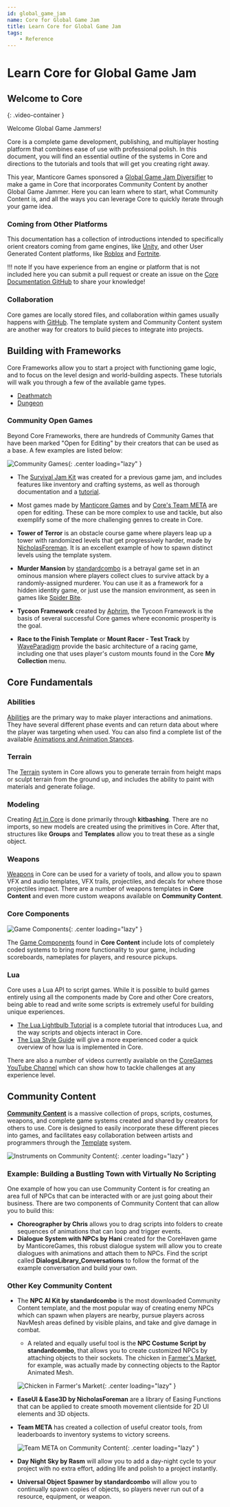 ```yaml
---
id: global_game_jam
name: Core for Global Game Jam
title: Learn Core for Global Game Jam
tags:
    - Reference
---
```


# Learn Core for Global Game Jam

## Welcome to Core

<lite-youtube videoid="fL6HMs9frgw" playlabel="GGJ Online (2021) Keynote and Theme Reveal Video"></lite-youtube>
{: .video-container }

Welcome Global Game Jammers!

Core is a complete game development, publishing, and multiplayer hosting platform that combines ease of use with professional polish. In this document, you will find an essential outline of the systems in Core and directions to the tutorials and tools that will get you creating right away.

This year, Manticore Games sponsored a [Global Game Jam Diversifier](https://globalgamejam.org/news/ggj-online-diversifiers) to make a game in Core that incorporates Community Content by another Global Game Jammer. Here you can learn where to start, what Community Content is, and all the ways you can leverage Core to quickly iterate through your game idea.

### Coming from Other Platforms

This documentation has a collection of introductions intended to specifically orient creators coming from game engines, like [Unity](unity.md), and other User Generated Content platforms, like [Roblox](roblox.md) and [Fortnite](fortnite_creative.md).

!!! note
    If you have experience from an engine or platform that is not included here you can submit a pull request or create an issue on the [Core Documentation GitHub](https://github.com/ManticoreGamesInc/platform-documentation) to share your knowledge!

### Collaboration

Core games are locally stored files, and collaboration within games usually happens with [GitHub](github.md). The template system and Community Content system are another way for creators to build pieces to integrate into projects.

## Building with Frameworks

Core Frameworks allow you to start a project with functioning game logic, and to focus on the level design and world-building aspects. These tutorials will walk you through a few of the available game types.

- [Deathmatch](my_first_multiplayer_game.md)
- [Dungeon](first_game_rpg.md)

### Community Open Games

Beyond Core Frameworks, there are hundreds of Community Games that have been marked "Open for Editing" by their creators that can be used as a base. A few examples are listed below:

![Community Games](../img/GGJ/GGJ_CommunityGames.png){: .center loading="lazy" }

- The [Survival Jam Kit](survival_kit.md) was created for a previous game jam, and includes features like inventory and crafting systems, as well as thorough documentation and a [tutorial](survival_tutorial.md).

- Most games made by [Manticore Games](https://www.coregames.com/user/37edf67a267b45bd8b93be513218b428) and by [Core's Team META](https://www.coregames.com/user/901b7628983c4c8db4282f24afeda57a) are open for editing. These can be more complex to use and tackle, but also exemplify some of the more challenging genres to create in Core.

- **Tower of Terror** is an obstacle course game where players leap up a tower with randomized levels that get progressively harder, made by [NicholasForeman](https://medium.com/core-games/climbing-the-tower-90f9429f73e5). It is an excellent example of how to spawn distinct levels using the template system.

- **Murder Mansion** by [standardcombo](https://www.coregames.com/user/b4c6e32137e54571814b5e8f27aa2fcd) is a betrayal game set in an ominous mansion where players collect clues to survive attack by a randomly-assigned murderer. You can use it as a framework for a hidden identity game, or just use the mansion environment, as seen in games like [Spider Bite](https://www.coregames.com/games/bb231b/spider-bite).

- **Tycoon Framework** created by [Aphrim](https://medium.com/core-games/a-rising-star-4db15f8709f4), the Tycoon Framework is the basis of several successful Core games where economic prosperity is the goal.

- **Race to the Finish Template** or **Mount Racer - Test Track** by [WaveParadigm](https://medium.com/core-games/know-when-to-roll-em-6a71a0d3be1b) provide the basic architecture of a racing game, including one that uses player's custom mounts found in the Core **My Collection** menu.

## Core Fundamentals

### Abilities

[Abilities](abilities.md) are the primary way to make player interactions and animations. They have several different phase events and can return data about where the player was targeting when used. You can also find a complete list of the available [Animations and Animation Stances](../api/animations.md).

### Terrain

The [Terrain](terrain_reference.md) system in Core allows you to generate terrain from height maps or sculpt terrain from the ground up, and includes the ability to paint with materials and generate foliage.

### Modeling

Creating [Art in Core](art_reference.md) is done primarily through **kitbashing**. There are no imports, so new models are created using the primitives in Core. After that, structures like **Groups** and **Templates** allow you to treat these as a single object.

### Weapons

[Weapons](weapons.md) in Core can be used for a variety of tools, and allow you to spawn VFX and audio templates, VFX trails, projectiles, and decals for where those projectiles impact. There are a number of weapons templates in **Core Content** and even more custom weapons available on **Community Content**.

### Core Components

![Game Components](../img/GGJ/GGJ_GameComponents.png){: .center loading="lazy" }

The [Game Components](../api/components.md) found in **Core Content** include lots of completely coded systems to bring more functionality to your game, including scoreboards, nameplates for players, and resource pickups.

### Lua

Core uses a Lua API to script games. While it is possible to build games entirely using all the components made by Core and other Core creators, being able to read and write some scripts is extremely useful for building unique experiences.

- [The Lua Lightbulb Tutorial](lua_basics_lightbulb.md) is a complete tutorial that introduces Lua, and the way scripts and objects interact in Core.
- [The Lua Style Guide](lua_style_guide.md) will give a more experienced coder a quick overview of how lua is implemented in Core.

There are also a number of videos currently available on the [CoreGames YouTube Channel](https://www.youtube.com/channel/UCBPqo7cK1bktfRfMGAAqnbQ) which can show how to tackle challenges at any experience level.

## Community Content

[**Community Content**](../getting_started/community_content.md) is a massive collection of props, scripts, costumes, weapons, and complete game systems created and shared by creators for others to use. Core is designed to easily incorporate these different pieces into games, and facilitates easy collaboration between artists and programmers through the [Template](template_reference.md) system.

![Instruments on Community Content](../img/GGJ/GGJ_CommunityContentInstruments.png){: .center loading="lazy" }

### Example: Building a Bustling Town with Virtually No Scripting

One example of how you can use Community Content is for creating an area full of NPCs that can be interacted with or are just going about their business. There are two components of Community Content that can allow you to build this:

- **Choreographer by Chris** allows you to drag scripts into folders to create sequences of animations that can loop and trigger events.
- **Dialogue System with NPCs by Hani** created for the CoreHaven game by ManticoreGames, this robust dialogue system will allow you to create dialogues with animations and attach them to NPCs. Find the script called **DialogsLibrary_Conversations** to follow the format of the example conversation and build your own.

### Other Key Community Content

- The **NPC AI Kit by standardcombo** is the most downloaded Community Content template, and the most popular way of creating enemy NPCs which can spawn when players are nearby, pursue players across NavMesh areas defined by visible plains, and take and give damage in combat.
    - A related and equally useful tool is the **NPC Costume Script by standardcombo**, that allows you to create customized NPCs by attaching objects to their sockets. The chicken in [Farmer's Market](https://www.coregames.com/games/67442e/farmers-market), for example, was actually made by connecting objects to the Raptor Animated Mesh.

    ![Chicken in Farmer's Market](../img/GGJ/GGJ_FarmersMarketChicken.png){: .center loading="lazy" }

- **EaseUI & Ease3D by NicholasForeman** are a library of Easing Functions that can be applied to create smooth movement clientside for 2D UI elements and 3D objects.
- **Team META** has created a collection of useful creator tools, from leaderboards to inventory systems to victory screens.

    ![Team META on Community Content](../img/GGJ/GGJ_METACC.png){: .center loading="lazy" }

- **Day Night Sky by Rasm** will allow you to add a day-night cycle to your project with no extra effort, adding life and polish to a project instantly.

- **Universal Object Spawner by standardcombo** will allow you to continually spawn copies of objects, so players never run out of a resource, equipment, or weapon.
